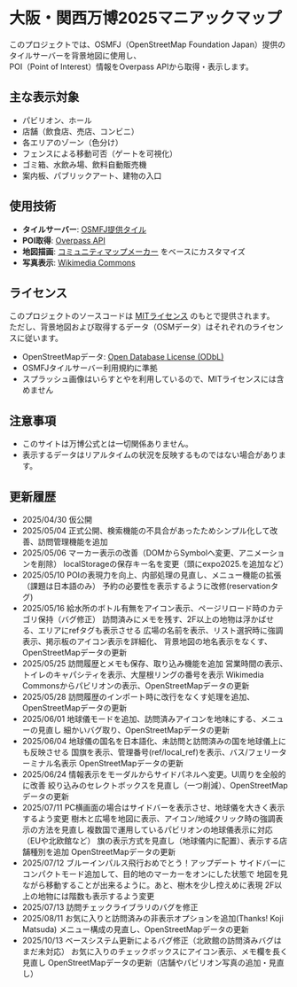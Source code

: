 # 大阪・関西万博2025マニアックマップ

このプロジェクトでは、OSMFJ（OpenStreetMap Foundation Japan）提供のタイルサーバーを背景地図に使用し、  
POI（Point of Interest）情報をOverpass APIから取得・表示します。

## 主な表示対象
- パビリオン、ホール
- 店舗（飲食店、売店、コンビニ）
- 各エリアのゾーン（色分け）
- フェンスによる移動可否（ゲートを可視化）
- ゴミ箱、水飲み場、飲料自動販売機
- 案内板、パブリックアート、建物の入口

## 使用技術
- **タイルサーバー**: [OSMFJ提供タイル](https://wiki.openstreetmap.org/wiki/Japan/OSMFJ_Tileserver)
- **POI取得**: [Overpass API](https://overpass-turbo.eu/)
- **地図描画**: [コミュニティマップメーカー](https://github.com/gsi-cyberjapan/CommunityMapMaker) をベースにカスタマイズ
- **写真表示**: [Wikimedia Commons](https://commons.wikimedia.org/)

## ライセンス
このプロジェクトのソースコードは [MITライセンス](LICENSE) のもとで提供されます。  
ただし、背景地図および取得するデータ（OSMデータ）はそれぞれのライセンスに従います。
- OpenStreetMapデータ: [Open Database License (ODbL)](https://opendatacommons.org/licenses/odbl/)
- OSMFJタイルサーバー利用規約に準拠
- スプラッシュ画像はいらすとやを利用しているので、MITライセンスには含めません

## 注意事項
- このサイトは万博公式とは一切関係ありません。
- 表示するデータはリアルタイムの状況を反映するものではない場合があります。

## 更新履歴
- 2025/04/30 仮公開
- 2025/05/04 正式公開、検索機能の不具合があったためシンプル化して改善、訪問管理機能を追加
- 2025/05/06 マーカー表示の改善（DOMからSymbolへ変更、アニメーションを削除）
             localStorageの保存キー名を変更（頭にexpo2025.を追加など）
- 2025/05/10 POIの表現力を向上、内部処理の見直し、メニュー機能の拡張（課題は日本語のみ）
             予約の必要性を表示するように改修(reservationタグ)
- 2025/05/16 給水所のボトル有無をアイコン表示、ページリロード時のカテゴリ保持（バグ修正）
             訪問済みにメモを残す、2F以上の地物は浮かばせる、エリアにrefタグも表示させる
             広場の名前を表示、リスト選択時に強調表示、掲示板のアイコン表示を詳細化、
             背景地図の地名表示をなくす、OpenStreetMapデータの更新
- 2025/05/25 訪問履歴とメモも保存、取り込み機能を追加
             営業時間の表示、トイレのキャパシティを表示、大屋根リングの番号を表示
             Wikimedia Commonsからパビリオンの表示、OpenStreetMapデータの更新
- 2025/05/28 訪問履歴のインポート時に改行をなくす処理を追加、OpenStreetMapデータの更新
- 2025/06/01 地球儀モードを追加、訪問済みアイコンを地味にする、メニューの見直し
             細かいバグ取り、OpenStreetMapデータの更新
- 2025/06/04 地球儀の国名を日本語化、未訪問と訪問済みの国を地球儀上にも反映させる
             国旗を表示、管理番号(ref/local_ref)を表示、バス/フェリーターミナル名表示
             OpenStreetMapデータの更新
- 2025/06/24 情報表示をモーダルからサイドパネルへ変更。UI周りを全般的に改善
             絞り込みのセレクトボックスを見直し（一つ削減）、OpenStreetMapデータの更新
- 2025/07/11 PC横画面の場合はサイドバーを表示させ、地球儀を大きく表示するよう変更
             樹木と広場を地図に表示、アイコン/地域クリック時の強調表示の方法を見直し
             複数国で運用しているパビリオンの地球儀表示に対応（EUや北欧館など）
             旗の表示方式を見直し（地球儀内に配置）、表示する店舗種別を追加
             OpenStreetMapデータの更新
- 2025/07/12 ブルーインパルス飛行おめでとう！アップデート
             サイドバーにコンパクトモード追加して、目的地のマーカーをオンにした状態で
             地図を見ながら移動することが出来るように。あと、樹木を少し控えめに表現
             2F以上の地物には階数も表示するよう変更
- 2025/07/13 訪問チェックライブラリのバグを修正
- 2025/08/11 お気に入りと訪問済みの非表示オプションを追加(Thanks! Koji Matsuda)
             メニュー構成の見直し、OpenStreetMapデータの更新
- 2025/10/13 ベースシステム更新によるバグ修正（北欧館の訪問済みバグはまだ未対応）
             お気に入りのチェックボックスにアイコン表示、メモ欄を長く見直し
             OpenStreetMapデータの更新（店舗やパビリオン写真の追加・見直し）

